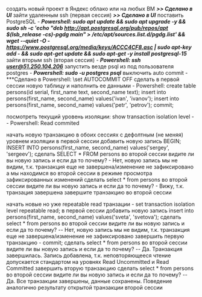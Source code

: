 
создать новый проект в Яндекс облако или на любых ВМ ***>> Сделано в UI***
зайти удаленным ssh (первая сессия) ***>> Сделано в UI***
поставить PostgreSQL - ***Powershell: sudo apt update && sudo apt upgrade -y && sudo sh -c 'echo "deb http://apt.postgresql.org/pub/repos/apt $(lsb_release -cs)-pgdg main" > /etc/apt/sources.list.d/pgdg.list' && wget --quiet -O - https://www.postgresql.org/media/keys/ACCC4CF8.asc | sudo apt-key add - && sudo apt-get update && sudo apt-get -y install postgresql-15***
зайти вторым ssh (вторая сессия) - ***Powershell: ssh user@51.250.104.206***
запустить везде psql из под пользователя postgres - ***Powershell: sudo -u postgres psql***
выключить auto commit - ***Сделано в Powershell: \set AUTOCOMMIT OFF
сделать в первой сессии новую таблицу и наполнить ее данными - Powershell:
create table persons(id serial, first_name text, second_name text); insert into persons(first_name, second_name) values('ivan', 'ivanov'); 
insert into persons(first_name, second_name) values('petr', 'petrov'); 
commit;

посмотреть текущий уровень изоляции: show transaction isolation level - - Powershell: Read commited

начать новую транзакцию в обоих сессиях с дефолтным (не меняя) уровнем изоляции
в первой сессии добавить новую запись 
BEGIN;
INSERT INTO persons(first_name, second_name) values('sergey', 'sergeev');
сделать SELECT * FROM persons во второй сессии
видите ли вы новую запись и если да то почему? - Нет, новую запись мы не видим, т.к. транзакция еще не завершена/изменение не зафиксировано а мы находимся во второй сессии в режиме просмотра зафиксированных изменений
сделать select * from persons во второй сессии
видите ли вы новую запись и если да то почему? - Вижу, т.к. транзация завершена 
завершите транзакцию во второй сессии

начать новые но уже repeatable read транзации - set transaction isolation level repeatable read;
в первой сессии добавить новую запись insert into persons(first_name, second_name) values('sveta', 'svetova');
сделать select * from persons во второй сессии
видите ли вы новую запись и если да то почему?  -- Нет, новую запись мы не видим, т.к. транзакция еще не завершена/изменение не зафиксировано
завершить первую транзакцию - commit;
сделать select * from persons во второй сессии
видите ли вы новую запись и если да то почему?  -- Да. Транзакция завершилась. Запись добавлена, т.к. неповторяющееся чтение допускается стандартом на уровнях Read Uncommitted и Read Committed
завершить вторую транзакцию
сделать select * from persons во второй сессии
видите ли вы новую запись и если да то почему?  -- Да. Все транзакции завершены, данные сохранены. Поведение аналогично результату открытой транзакции второй сессии

<!--stackedit_data:
eyJoaXN0b3J5IjpbLTExMTU3NzIxNzVdfQ==
-->